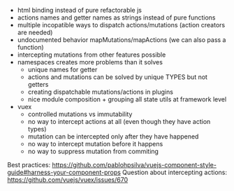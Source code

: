 - html binding instead of pure refactorable js
- actions names and getter names as strings instead of pure functions
- multiple incopatible ways to dispatch actions/mutations (action creators are needed)
- undocumented behavior mapMutations/mapActions (we can also pass a function)
- intercepting mutations from other features possible
- namespaces creates more problems than it solves
   - unique names for getter
   - actions and mutations can be solved by unique TYPES but not getters
   - creating dispatchable mutations/actions in plugins
   - nice module composition + grouping all state utils at framework level
- vuex
  - controlled mutations vs immutability
  - no way to intercept actions at all (even though they have action types)
  - mutation can be intercepted only after they have happened
  - no way to intercept mutation before it happens
  - no way to suppress mutation from commiting


Best practices: https://github.com/pablohpsilva/vuejs-component-style-guide#harness-your-component-props
Question about intercepting actions: https://github.com/vuejs/vuex/issues/670
